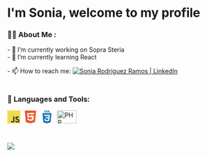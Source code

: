 <h1>I'm Sonia, welcome to my profile</h1>
 <h3>👨‍💻 About Me :</h3>
- 🔭 I’m currently working on Sopra Steria <br>
- 🌱 I’m currently learning React <br>
<p>- 📫 How to reach me: <a href="https://www.linkedin.com/in/sonia-rodriguez-ramos/"><img src="https://raw.githubusercontent.com/yushi1007/yushi1007/main/images/linkedin.svg" alt="Sonia Rodriguez Ramos | LinkedIn" width="21px"/></a> </p>
<h1></h1>
<div align="left">
    <h3>🔨 Languages and Tools:</h3>
    <div>
      <img src="https://raw.githubusercontent.com/github/explore/80688e429a7d4ef2fca1e82350fe8e3517d3494d/topics/javascript/javascript.png" width="30" height="30"/>&nbsp;
      <img src="https://github.com/devicons/devicon/blob/master/icons/html5/html5-original.svg" title="HTML5" alt="HTML" width="30" height="30"/>&nbsp;
      <img src="https://github.com/devicons/devicon/blob/master/icons/css3/css3-plain-wordmark.svg"  title="CSS3" alt="CSS" width="30" height="30"/>&nbsp;
      <img src="https://upload.wikimedia.org/wikipedia/commons/thumb/2/27/PHP-logo.svg/2560px-PHP-logo.svg.png" title="PHP" **alt="php" width="45" height="30"/>
      </div>
</div>
<h1></h1>
<a href="https://github.com/soniarr234/github-readme-stats"><img align="center" src="https://github-readme-stats.vercel.app/api/top-langs/?username=soniarr234&layout=compact&theme=buefy&hide_border=true" /></a>
